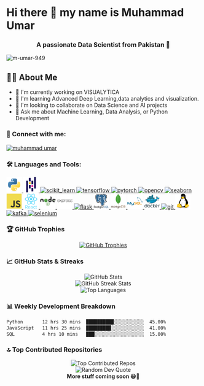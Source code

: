 # Hi there 👋 my name is Muhammad Umar

<h3 align="center">A passionate Data Scientist from Pakistan 🚀</h3>

<p align="left">
  <img src="https://komarev.com/ghpvc/?username=m-umar-949&label=Profile%20views&color=0e75b6&style=flat" alt="m-umar-949" />
</p>

## 👨‍💻 About Me
- 🔭 I'm currently working on VISUALYTICA
- 🌱 I'm learning Advanced Deep Learning,data analytics and visualization.
- 👯 I'm looking to collaborate on Data Science and AI projects
- 💬 Ask me about Machine Learning, Data Analysis, or Python Development

### 🤝 Connect with me:
<p align="left">
  <a href="https://linkedin.com/in/muhammad-umar-796506248/" target="blank">
    <img align="center" src="https://raw.githubusercontent.com/rahuldkjain/github-profile-readme-generator/master/src/images/icons/Social/linked-in-alt.svg" alt="muhammad umar" height="30" width="40" />
  </a>
</p>

### 🛠️ Languages and Tools:
<p align="left">
  <!-- Python Ecosystem -->
  <a href="https://www.python.org" target="_blank" rel="noreferrer">
    <img src="https://raw.githubusercontent.com/devicons/devicon/master/icons/python/python-original.svg" alt="python" width="40" height="40"/>
  </a>
  <a href="https://pandas.pydata.org/" target="_blank" rel="noreferrer">
    <img src="https://raw.githubusercontent.com/devicons/devicon/2ae2a900d2f041da66e950e4d48052658d850630/icons/pandas/pandas-original.svg" alt="pandas" width="40" height="40"/>
  </a>
  <a href="https://scikit-learn.org/" target="_blank" rel="noreferrer">
    <img src="https://upload.wikimedia.org/wikipedia/commons/0/05/Scikit_learn_logo_small.svg" alt="scikit_learn" width="40" height="40"/>
  </a>
  <a href="https://tensorflow.org/" target="_blank" rel="noreferrer">
    <img src="https://www.vectorlogo.zone/logos/tensorflow/tensorflow-icon.svg" alt="tensorflow" width="40" height="40"/>
  </a>
  <a href="https://pytorch.org/" target="_blank" rel="noreferrer">
    <img src="https://www.vectorlogo.zone/logos/pytorch/pytorch-icon.svg" alt="pytorch" width="40" height="40"/>
  </a>
  <a href="https://opencv.org/" target="_blank" rel="noreferrer">
    <img src="https://www.vectorlogo.zone/logos/opencv/opencv-icon.svg" alt="opencv" width="40" height="40"/>
  </a>
  <a href="https://seaborn.pydata.org/" target="_blank" rel="noreferrer">
    <img src="https://seaborn.pydata.org/_images/logo-mark-lightbg.svg" alt="seaborn" width="40" height="40"/>
  </a>
  
  <!-- Web Development -->
  <a href="https://developer.mozilla.org/en-US/docs/Web/JavaScript" target="_blank" rel="noreferrer">
    <img src="https://raw.githubusercontent.com/devicons/devicon/master/icons/javascript/javascript-original.svg" alt="javascript" width="40" height="40"/>
  </a>
  <a href="https://reactjs.org/" target="_blank" rel="noreferrer">
    <img src="https://raw.githubusercontent.com/devicons/devicon/master/icons/react/react-original-wordmark.svg" alt="react" width="40" height="40"/>
  </a>
  <a href="https://nodejs.org" target="_blank" rel="noreferrer">
    <img src="https://raw.githubusercontent.com/devicons/devicon/master/icons/nodejs/nodejs-original-wordmark.svg" alt="nodejs" width="40" height="40"/>
  </a>
  <a href="https://expressjs.com" target="_blank" rel="noreferrer">
    <img src="https://raw.githubusercontent.com/devicons/devicon/master/icons/express/express-original-wordmark.svg" alt="express" width="40" height="40"/>
  </a>
  <a href="https://flask.palletsprojects.com/" target="_blank" rel="noreferrer">
    <img src="https://www.vectorlogo.zone/logos/pocoo_flask/pocoo_flask-icon.svg" alt="flask" width="40" height="40"/>
  </a>
  
  <!-- Databases -->
  <a href="https://www.postgresql.org" target="_blank" rel="noreferrer">
    <img src="https://raw.githubusercontent.com/devicons/devicon/master/icons/postgresql/postgresql-original-wordmark.svg" alt="postgresql" width="40" height="40"/>
  </a>
  <a href="https://www.mongodb.com/" target="_blank" rel="noreferrer">
    <img src="https://raw.githubusercontent.com/devicons/devicon/master/icons/mongodb/mongodb-original-wordmark.svg" alt="mongodb" width="40" height="40"/>
  </a>
  <a href="https://www.mysql.com/" target="_blank" rel="noreferrer">
    <img src="https://raw.githubusercontent.com/devicons/devicon/master/icons/mysql/mysql-original-wordmark.svg" alt="mysql" width="40" height="40"/>
  </a>
  
  <!-- Tools -->
  <a href="https://www.docker.com/" target="_blank" rel="noreferrer">
    <img src="https://raw.githubusercontent.com/devicons/devicon/master/icons/docker/docker-original-wordmark.svg" alt="docker" width="40" height="40"/>
  </a>
  <a href="https://git-scm.com/" target="_blank" rel="noreferrer">
    <img src="https://www.vectorlogo.zone/logos/git-scm/git-scm-icon.svg" alt="git" width="40" height="40"/>
  </a>
  <a href="https://www.linux.org/" target="_blank" rel="noreferrer">
    <img src="https://raw.githubusercontent.com/devicons/devicon/master/icons/linux/linux-original.svg" alt="linux" width="40" height="40"/>
  </a>
  <a href="https://kafka.apache.org/" target="_blank" rel="noreferrer">
    <img src="https://www.vectorlogo.zone/logos/apache_kafka/apache_kafka-icon.svg" alt="kafka" width="40" height="40"/>
  </a>
  <a href="https://www.selenium.dev" target="_blank" rel="noreferrer">
    <img src="https://raw.githubusercontent.com/detain/svg-logos/780f25886640cef088af994181646db2f6b1a3f8/svg/selenium-logo.svg" alt="selenium" width="40" height="40"/>
  </a>
</p>

### 🏆 GitHub Trophies
<p align="center">
  <a href="https://github.com/ryo-ma/github-profile-trophy">
    <img src="https://github-profile-trophy.vercel.app/?username=M-Umar-949&theme=radical&no-frame=false&no-bg=false&margin-w=4&margin-h=4" alt="GitHub Trophies"/>
  </a>
</p>

### 📈 GitHub Stats & Streaks

<div align="center">
  <img src="https://github-readme-stats.vercel.app/api?username=m-umar-949&show_icons=true&locale=en&theme=radical&hide_border=false&include_all_commits=true&count_private=true" alt="GitHub Stats" />
</div>

<div align="center">
  <img src="https://github-readme-streak-stats.herokuapp.com/?user=m-umar-949&theme=radical&hide_border=false" alt="GitHub Streak Stats"/>
</div>

<div align="center">
  <img src="https://github-readme-stats.vercel.app/api/top-langs/?username=m-umar-949&theme=radical&hide_border=false&include_all_commits=true&count_private=true&layout=compact" alt="Top Languages" />
</div>

### 📊 Weekly Development Breakdown
<!--START_SECTION:waka-->
```text
Python       12 hrs 30 mins  ██████████░░░░░░░░░░░  45.00%
JavaScript   11 hrs 25 mins  █████████░░░░░░░░░░░░  41.00%
SQL          4 hrs 10 mins   ███░░░░░░░░░░░░░░░░░░  15.00%
```
<!--END_SECTION:waka-->

### 🔝 Top Contributed Repositories
<div align="center">
  <img src="https://github-contributor-stats.vercel.app/api?username=m-umar-949&limit=5&theme=radical&combine_all_yearly_contributions=true" alt="Top Contributed Repos"/>
</div>
<!--
### 🔥 Featured Projects
1. **[Project Name 1]**
   - Brief description
   - Technologies used: [List the key technologies]
   - [Link to repository]
-->
<!--
2. **[Project Name 2]**
   - Brief description
   - Technologies used: [List the key technologies]
   - [Link to repository]
-->
<!--


### 📫 How to Reach Me
- 💼 LinkedIn: [Muhammad Umar](https://linkedin.com/in/muhammad-umar-796506248/)
- 📧 Email: [Your Email]
- 🌐 Portfolio: [Your Portfolio Website]

<!--
### 🏆 Certifications & Achievements
- [Add your certifications]
- [Add your achievements]
- [Add any awards or recognition]

-->
<div align="center">
  <img src="https://quotes-github-readme.vercel.app/api?type=horizontal&theme=radical" alt="Random Dev Quote"/>
</div>

<div align="center">
  <b>More stuff coming soon 😃🙂</b>
</div>
